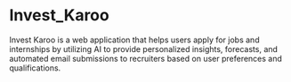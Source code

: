 # Invest_Karoo
Invest Karoo is a web application that helps users apply for jobs and internships by utilizing AI to provide personalized insights, forecasts, and automated email submissions to recruiters based on user preferences and qualifications.
